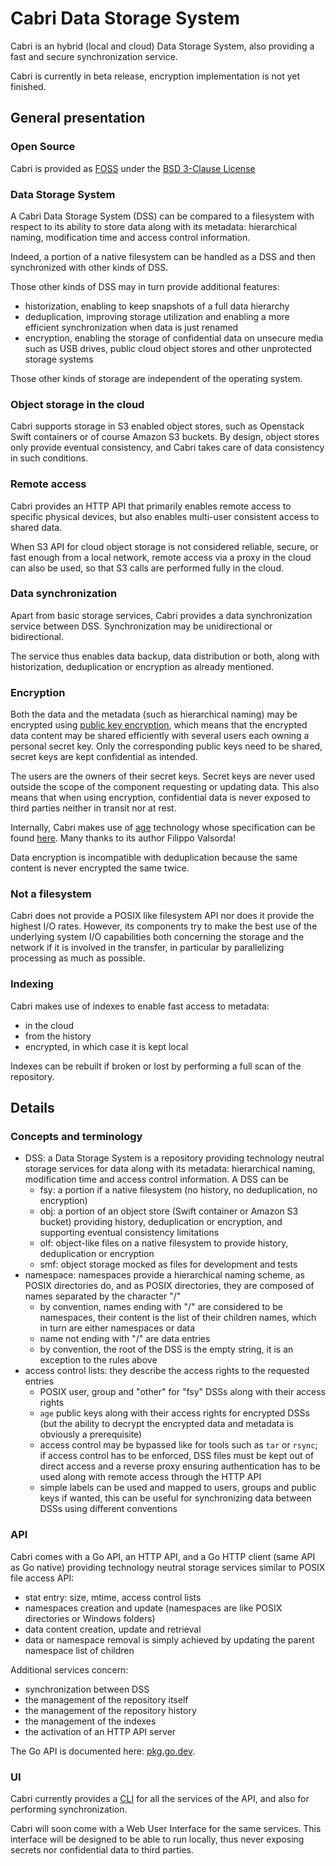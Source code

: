 # Cabri Data Storage System

Cabri is an hybrid (local and cloud) Data Storage System,
also providing a fast and secure synchronization service.

Cabri is currently in beta release, encryption implementation is not yet finished.

## General presentation

### Open Source

Cabri is provided as
[FOSS](https://en.wikipedia.org/wiki/Free_and_open-source_software)
under the [BSD 3-Clause License](LICENSE)

### Data Storage System

A Cabri Data Storage System (DSS) can be compared to a filesystem with respect to its ability
to store data along with its metadata: hierarchical naming, modification time
and access control information.

Indeed, a portion of a native filesystem can be handled as a DSS
and then synchronized with other kinds of DSS.

Those other kinds of DSS may in turn provide additional features:

- historization, enabling to keep snapshots of a full data hierarchy
- deduplication, improving storage utilization and enabling a more efficient synchronization
when data is just renamed
- encryption, enabling the storage of confidential data on unsecure media such as USB drives,
public cloud object stores and other unprotected storage systems

Those other kinds of storage are independent of the operating system.

### Object storage in the cloud

Cabri supports storage in S3 enabled object stores,
such as Openstack Swift containers or of course Amazon S3 buckets.
By design, object stores only provide eventual consistency, and Cabri takes care of data consistency in such
conditions.

### Remote access

Cabri provides an HTTP API that primarily enables remote access to specific physical devices,
but also enables multi-user consistent access to shared data.

When S3 API for cloud object storage is not considered reliable, secure, or fast enough from a local network,
remote access via a proxy in the cloud can also be used, so that S3 calls are performed fully in the cloud.

### Data synchronization

Apart from basic storage services, Cabri provides a data synchronization service between DSS.
Synchronization may be unidirectional or bidirectional.

The service thus enables data backup, data distribution or both,
along with historization, deduplication or encryption as already mentioned. 

### Encryption

Both the data and the metadata (such as hierarchical naming) may be encrypted using
[public key encryption](https://en.wikipedia.org/wiki/Public-key_cryptography),
which means that the encrypted data content may be shared efficiently with several users
each owning a personal secret key.
Only the corresponding public keys need to be shared, secret keys are kept confidential as intended.

The users are the owners of their secret keys.
Secret keys are never used outside the scope of the component requesting or updating data.
This also means that when using encryption, confidential data is never exposed to third parties
neither in transit nor at rest.

Internally, Cabri makes use of [age](https://age-encryption.org/) technology
whose specification can be found [here](https://github.com/C2SP/C2SP/blob/main/age.md).
Many thanks to its author Filippo Valsorda!

Data encryption is incompatible with deduplication because the same content
is never encrypted the same twice.

### Not a filesystem

Cabri does not provide a POSIX like filesystem API nor does it provide the highest I/O rates.
However, its components try to make the best use of the underlying system I/O capabilities
both concerning the storage and the network if it is involved in the transfer,
in particular by parallelizing processing as much as possible.

### Indexing

Cabri makes use of indexes to enable fast access to metadata:

- in the cloud
- from the history
- encrypted, in which case it is kept local

Indexes can be rebuilt if broken or lost by performing a full scan of the repository.

## Details

### Concepts and terminology

- DSS: a Data Storage System is a repository
  providing technology neutral storage services for data along with its metadata:
  hierarchical naming, modification time and access control information. A DSS can be
  - fsy: a portion if a native filesystem (no history, no deduplication, no encryption)
  - obj: a portion of an object store (Swift container or Amazon S3 bucket)
    providing history, deduplication or encryption, and supporting eventual consistency limitations
  - olf: object-like files on a native filesystem to provide history, deduplication or encryption
  - smf: object storage mocked as files for development and tests
- namespace: namespaces provide a hierarchical naming scheme, as POSIX directories do,
  and as POSIX directories, they are composed of names separated by the character "/"
  - by convention, names ending with "/" are considered to be namespaces,
    their content is the list of their children names, which in turn are either namespaces or data 
  - name not ending with "/" are data entries
  - by convention, the root of the DSS is the empty string, it is an exception to the rules above
- access control lists: they describe the access rights to the requested entries
  - POSIX user, group and "other" for "fsy" DSSs along with their access rights
  - `age` public keys along with their access rights for encrypted DSSs
    (but the ability to decrypt the encrypted data and metadata is obviously a prerequisite)
  - access control may be bypassed like for tools such as `tar` or `rsync`;
    if access control has to be enforced, DSS files must be kept out of direct access
    and a reverse proxy ensuring authentication has to be used along with remote access through the HTTP API  
  - simple labels can be used and mapped to users, groups and public keys if wanted, this can be useful
    for synchronizing data between DSSs using different conventions

### API

Cabri comes with a Go API, an HTTP API, and a Go HTTP client (same API as Go native)
providing technology neutral storage services similar to POSIX file access API:

- stat entry: size, mtime, access control lists
- namespaces creation and update (namespaces are like POSIX directories or Windows folders)
- data content creation, update and retrieval
- data or namespace removal is simply achieved by updating the parent namespace list of children

Additional services concern:

- synchronization between DSS
- the management of the repository itself
- the management of the repository history
- the management of the indexes
- the activation of an HTTP API server

The Go API is documented here:
[pkg.go.dev](https://pkg.go.dev/github.com/t-beigbeder/otvl_cabri/gocode/packages/cabridss). 

### UI

Cabri currently provides a [CLI](https://en.wikipedia.org/wiki/Command-line_interface)
for all the services of the API, and also for performing synchronization.

Cabri will soon come with a Web User Interface for the same services.
This interface will be designed to be able to run locally,
thus never exposing secrets nor confidential data to third parties.
